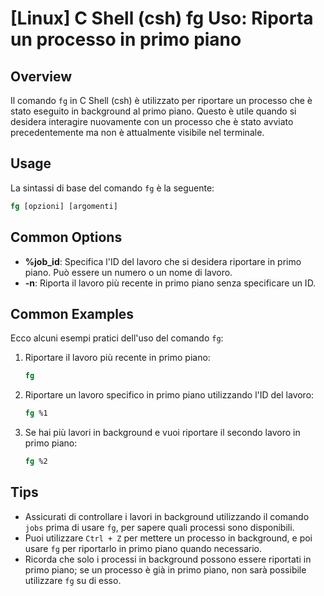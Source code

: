 # [Linux] C Shell (csh) fg Uso: Riporta un processo in primo piano

## Overview
Il comando `fg` in C Shell (csh) è utilizzato per riportare un processo che è stato eseguito in background al primo piano. Questo è utile quando si desidera interagire nuovamente con un processo che è stato avviato precedentemente ma non è attualmente visibile nel terminale.

## Usage
La sintassi di base del comando `fg` è la seguente:

```csh
fg [opzioni] [argomenti]
```

## Common Options
- **%job_id**: Specifica l'ID del lavoro che si desidera riportare in primo piano. Può essere un numero o un nome di lavoro.
- **-n**: Riporta il lavoro più recente in primo piano senza specificare un ID.

## Common Examples
Ecco alcuni esempi pratici dell'uso del comando `fg`:

1. Riportare il lavoro più recente in primo piano:
   ```csh
   fg
   ```

2. Riportare un lavoro specifico in primo piano utilizzando l'ID del lavoro:
   ```csh
   fg %1
   ```

3. Se hai più lavori in background e vuoi riportare il secondo lavoro in primo piano:
   ```csh
   fg %2
   ```

## Tips
- Assicurati di controllare i lavori in background utilizzando il comando `jobs` prima di usare `fg`, per sapere quali processi sono disponibili.
- Puoi utilizzare `Ctrl + Z` per mettere un processo in background, e poi usare `fg` per riportarlo in primo piano quando necessario.
- Ricorda che solo i processi in background possono essere riportati in primo piano; se un processo è già in primo piano, non sarà possibile utilizzare `fg` su di esso.